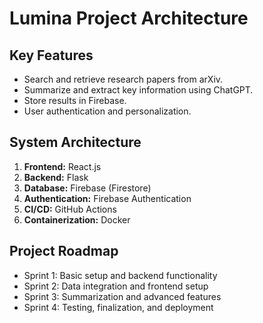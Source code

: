 # Lumina Project Architecture

## Key Features
- Search and retrieve research papers from arXiv.
- Summarize and extract key information using ChatGPT.
- Store results in Firebase.
- User authentication and personalization.

## System Architecture
1. **Frontend:** React.js
2. **Backend:** Flask
3. **Database:** Firebase (Firestore)
4. **Authentication:** Firebase Authentication
5. **CI/CD:** GitHub Actions
6. **Containerization:** Docker

## Project Roadmap
- Sprint 1: Basic setup and backend functionality
- Sprint 2: Data integration and frontend setup
- Sprint 3: Summarization and advanced features
- Sprint 4: Testing, finalization, and deployment

